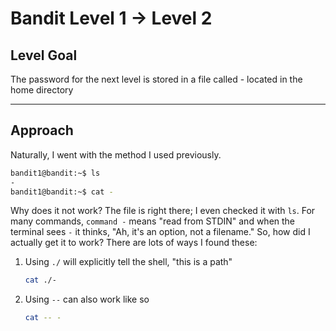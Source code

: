 # Bandit Level 1 → Level 2

## Level Goal
The password for the next level is stored in a file called - located in the home directory
***
## Approach
Naturally, I went with the method I used previously.
```bash
bandit1@bandit:~$ ls
-
bandit1@bandit:~$ cat -
```
Why does it not work? The file is right there; I even checked it with `ls`.
For many commands, `command -` means "read from STDIN" and when the terminal sees `-` it thinks, "Ah, it's an option, not a filename."
So, how did I actually get it to work? There are lots of ways I found these:

1. Using `./` will explicitly tell the shell, "this is a path" 
    ```bash 
    cat ./-
    ```
2. Using `--` can also work like so
    ```bash
    cat -- -
    ```
